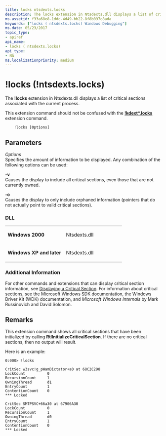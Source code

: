 ```yaml
---
title: locks ntsdexts.locks
description: The locks extension in Ntsdexts.dll displays a list of critical sections associated with the current process.This extension command should not be confused with the kdext*.locks extension command.
ms.assetid: f33a68e8-1ddc-4d49-bb22-8f8b097c8ada
keywords: ["locks ( ntsdexts.locks) Windows Debugging"]
ms.date: 05/23/2017
topic_type:
- apiref
api_name:
- locks ( ntsdexts.locks)
api_type:
- NA
ms.localizationpriority: medium
---
```


# !locks (!ntsdexts.locks)


The **!locks** extension in Ntsdexts.dll displays a list of critical sections associated with the current process.

This extension command should not be confused with the [**!kdext\*.locks**](-locks---kdext--locks-.md) extension command.

```dbgcmd
    !locks [Options] 
```

## <span id="ddk__ntsdexts_locks_dbg"></span><span id="DDK__NTSDEXTS_LOCKS_DBG"></span>Parameters


<span id="_______Options______"></span><span id="_______options______"></span><span id="_______OPTIONS______"></span> *Options*   
Specifies the amount of information to be displayed. Any combination of the following options can be used:

<span id="-v"></span><span id="-V"></span>**-v**  
Causes the display to include all critical sections, even those that are not currently owned.

<span id="-o"></span><span id="-O"></span>**-o**  
Causes the display to only include orphaned information (pointers that do not actually point to valid critical sections).

### <span id="DLL"></span><span id="dll"></span>DLL

<table>
<colgroup>
<col width="50%" />
<col width="50%" />
</colgroup>
<tbody>
<tr class="odd">
<td align="left"><p><strong>Windows 2000</strong></p></td>
<td align="left"><p>Ntsdexts.dll</p></td>
</tr>
<tr class="even">
<td align="left"><p><strong>Windows XP and later</strong></p></td>
<td align="left"><p>Ntsdexts.dll</p></td>
</tr>
</tbody>
</table>

 

### <span id="Additional_Information"></span><span id="additional_information"></span><span id="ADDITIONAL_INFORMATION"></span>Additional Information

For other commands and extensions that can display critical section information, see [Displaying a Critical Section](displaying-a-critical-section.md). For information about critical sections, see the Microsoft Windows SDK documentation, the Windows Driver Kit (WDK) documentation, and *Microsoft Windows Internals* by Mark Russinovich and David Solomon.

Remarks
-------

This extension command shows all critical sections that have been initialized by calling **RtlInitializeCriticalSection**. If there are no critical sections, then no output will result.

Here is an example:

```dbgcmd
0:000> !locks

CritSec w3svc!g_pWamDictator+a0 at 68C2C298
LockCount          0
RecursionCount     1
OwningThread       d1
EntryCount         1
ContentionCount    0
*** Locked

CritSec SMTPSVC+66a30 at 67906A30
LockCount          0
RecursionCount     1
OwningThread       d0
EntryCount         1
ContentionCount    0
*** Locked
```

 

 





